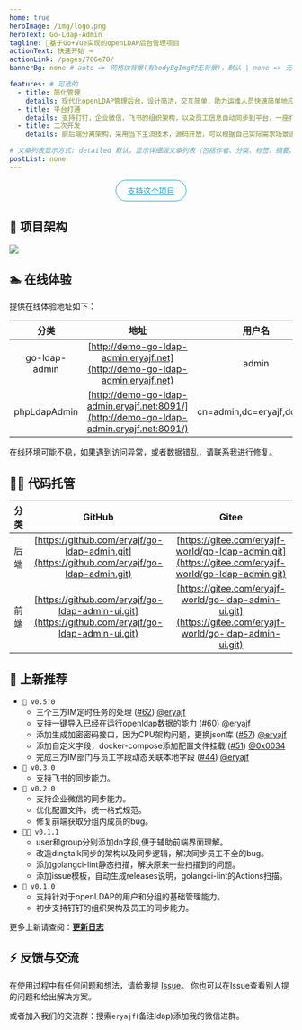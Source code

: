 ```yaml
---
home: true
heroImage: /img/logo.png
heroText: Go-Ldap-Admin
tagline: 🚀基于Go+Vue实现的openLDAP后台管理项目
actionText: 快速开始 →
actionLink: /pages/706e78/
bannerBg: none # auto => 网格纹背景(有bodyBgImg时无背景)，默认 | none => 无 | '大图地址' | background: 自定义背景样式       提示：如发现文本颜色不适应你的背景时可以到palette.styl修改$bannerTextColor变量

features: # 可选的
  - title: 简化管理
    details: 现代化openLDAP管理后台，设计简洁，交互简单，助力运维人员快速简单地应用并管理openLDAP
  - title: 平台打通
    details: 支持钉钉，企业微信，飞书的组织架构，以及员工信息自动同步到平台，一座打通IM与常见支持ldap认证的应用的桥梁
  - title: 二次开发
    details: 前后端分离架构，采用当下主流技术，源码开放，可以根据自己实际需求场景进行二次定制开发

# 文章列表显示方式: detailed 默认，显示详细版文章列表（包括作者、分类、标签、摘要、分页等）| simple => 显示简约版文章列表（仅标题和日期）| none 不显示文章列表
postList: none
---
```

<p align="center">
  <a class="become-sponsor" href="/pages/2b6725/">支持这个项目</a>
</p>

<style>
.become-sponsor{
  padding: 8px 20px;
  display: inline-block;
  color: #11a8cd;
  border-radius: 30px;
  box-sizing: border-box;
  border: 1px solid #11a8cd;
}
</style>

## 🧐 项目架构

![](/img/architecture.png)

## 🏊 在线体验

提供在线体验地址如下：

|     分类      |                             地址                             |          用户名           | 密码   |
| :-----------: | :----------------------------------------------------------: | :-----------------------: | ------ |
| go-ldap-admin | [http://demo-go-ldap-admin.eryajf.net](http://demo-go-ldap-admin.eryajf.net) |           admin           | 123456 |
| phpLdapAdmin  | [http://demo-go-ldap-admin.eryajf.net:8091/](http://demo-go-ldap-admin.eryajf.net:8091/) | cn=admin,dc=eryajf,dc=net | 123456 |

在线环境可能不稳，如果遇到访问异常，或者数据错乱，请联系我进行修复。

## 👨‍💻 代码托管


| 分类 |                        GitHub                        |                        Gitee                        |
| :--: | :--------------------------------------------------: | :-------------------------------------------------: |
| 后端 |  [https://github.com/eryajf/go-ldap-admin.git](https://github.com/eryajf/go-ldap-admin.git)   |  [https://gitee.com/eryajf-world/go-ldap-admin.git](https://gitee.com/eryajf-world/go-ldap-admin.git)   |
| 前端 | [https://github.com/eryajf/go-ldap-admin-ui.git](https://github.com/eryajf/go-ldap-admin-ui.git) | [https://gitee.com/eryajf-world/go-ldap-admin-ui.git](https://gitee.com/eryajf-world/go-ldap-admin-ui.git) |

## 🎉 上新推荐

* `🧑 v0.5.0`
  * 三个三方IM定时任务的处理 ([#62](https://github.com/eryajf/go-ldap-admin/pull/62)) [@eryajf](https://github.com/eryajf)
  * 支持一键导入已经在运行openldap数据的能力 ([#60](https://github.com/eryajf/go-ldap-admin/pull/60)) [@eryajf](https://github.com/eryajf)
  * 添加生成加密密码接口，因为CPU架构问题，更换json库 ([#57](https://github.com/eryajf/go-ldap-admin/pull/57)) [@eryajf](https://github.com/eryajf)
  * 添加自定义字段，docker-compose添加配置文件挂载 ([#51](https://github.com/eryajf/go-ldap-admin/pull/51)) [@0x0034](https://github.com/0x0034)
  * 完成三方IM部门与员工字段动态关联本地字段 ([#44](https://github.com/eryajf/go-ldap-admin/pull/44)) [@eryajf](https://github.com/eryajf)
* `👦 v0.3.0`
  - 支持飞书的同步能力。
* `👦 v0.2.0`
  - 支持企业微信的同步能力。
  - 优化配置文件，统一格式规范。
  - 修复前端获取分组内成员的bug。
* `👨‍🍼 v0.1.1`
  - user和group分别添加dn字段,便于辅助前端界面理解。
  - 改造dingtalk同步的架构以及同步逻辑，解决同步员工不全的bug。
  - 添加golangci-lint静态扫描，解决原来一些扫描到的问题。
  - 添加issue模板，自动生成releases说明，golangci-lint的Actions扫描。
* `👶 v0.1.0`
  - 支持针对于openLDAP的用户和分组的基础管理能力。
  - 初步支持钉钉的组织架构及员工的同步能力。

更多上新请查阅：[**更新日志**](https://github.com/eryajf/go-ldap-admin/releases)

## ⚡ 反馈与交流

在使用过程中有任何问题和想法，请给我提 [Issue](https://github.com/eryajf/go-ldap-admin/issues)。
你也可以在Issue查看别人提的问题和给出解决方案。

或者加入我们的交流群：搜索`eryajf`(备注ldap)添加我的微信进群。

